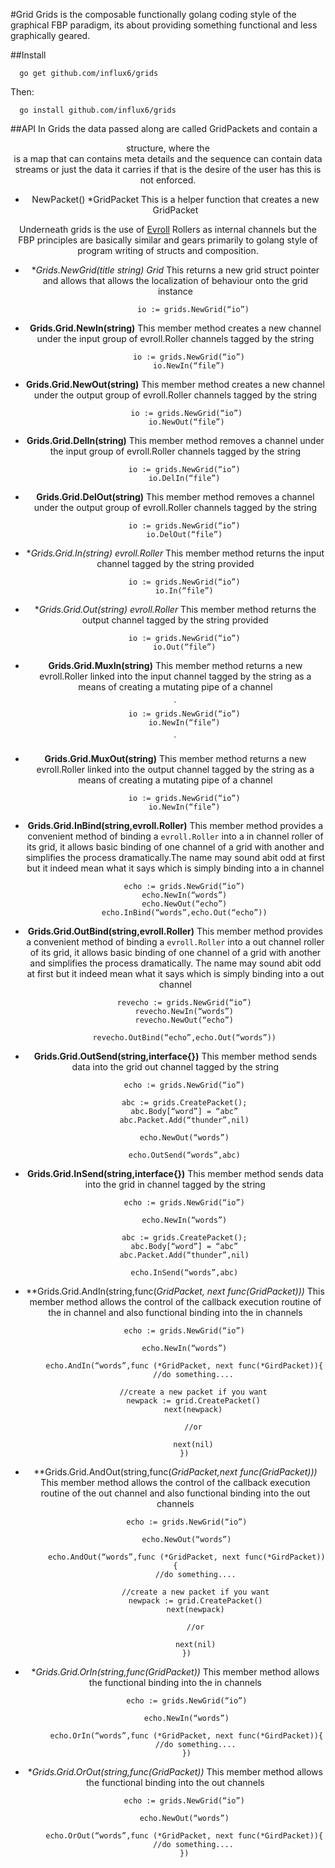 #Grid
Grids is the composable functionally golang coding style of the graphical FBP paradigm, its about providing something functional and less graphically geared.
    

##Install

      go get github.com/influx6/grids
        
  Then:
        
      go install github.com/influx6/grids

##API
 In Grids the data passed along are called GridPackets and contain a <header><sequence> structure, where the <header>
is a map that can contains meta details and the sequence can contain data streams or just the data it carries if that is the desire of the user has this is not enforced.

   -   NewPacket() *GridPacket 
        This is a helper function that creates a new GridPacket 

 Underneath grids is the use of [Evroll] Rollers as internal channels but the FBP principles are basically similar and gears primarily to golang style of program writing of structs and composition.
  
 - **Grids.NewGrid(title string) *Grid**
        This returns a new grid struct pointer and allows that allows the localization of behaviour onto the grid instance

        
               io := grids.NewGrid(“io”)
        

 - **Grids.Grid.NewIn(string)** 
        This member method creates a new channel under the input group of evroll.Roller channels tagged by the string

        
             io := grids.NewGrid(“io”)
             io.NewIn(“file”)
    

 - **Grids.Grid.NewOut(string)** 
        This member method creates a new channel under the output group of evroll.Roller channels tagged by the string

        
            io := grids.NewGrid(“io”)
            io.NewOut(“file”)
        
        

 -  **Grids.Grid.DelIn(string)** 
        This member method removes a channel under the input group of evroll.Roller channels tagged by the string

        
            io := grids.NewGrid(“io”)
            io.DelIn(“file”)
        
        

 -  **Grids.Grid.DelOut(string)** 
        This member method removes a channel under the output group of evroll.Roller channels tagged by the string

        
            
            io := grids.NewGrid(“io”)
            io.DelOut(“file”)
        
        

 -  **Grids.Grid.In(string) *evroll.Roller** 
        This member method returns the input channel tagged by the string provided


            io := grids.NewGrid(“io”)
            io.In(“file”)
        


 -  **Grids.Grid.Out(string) *evroll.Roller**
        This member method returns the output channel tagged by the string provided

        
            io := grids.NewGrid(“io”)
            io.Out(“file”)
        
        

 -  **Grids.Grid.MuxIn(string)**
       This member method returns a new evroll.Roller linked into the input channel tagged by the string as a means of creating a mutating pipe of a channel

        `
            io := grids.NewGrid(“io”)
            io.NewIn(“file”)
        
        `

 -  **Grids.Grid.MuxOut(string)**
      This member method returns a new evroll.Roller linked into the output channel tagged by the string as a means of creating a mutating pipe of a channel

        
            io := grids.NewGrid(“io”)
            io.NewIn(“file”)
        
        

 -  **Grids.Grid.InBind(string,evroll.Roller)**
        This member method provides a convenient method of binding a `evroll.Roller` into a in channel roller of its grid, it allows basic binding of one channel of a grid with another and simplifies the process dramatically.The name may sound abit odd at first but it indeed mean what it says which is simply binding into a in channel

        
            echo := grids.NewGrid(“io”)
            echo.NewIn(“words”)
            echo.NewOut(“echo”)
            echo.InBind(“words”,echo.Out(“echo”))


 -  **Grids.Grid.OutBind(string,evroll.Roller)**
        This member method provides a convenient method of binding a `evroll.Roller` into a out channel roller of its grid, it allows basic binding of one channel of a grid with another and simplifies the process dramatically. The name may sound abit odd at first but it indeed mean what it says which is simply binding into a out channel

        
            revecho := grids.NewGrid(“io”)
            revecho.NewIn(“words”)
            revecho.NewOut(“echo”)
        
            revecho.OutBind(“echo”,echo.Out(“words”))
        
        

 -  **Grids.Grid.OutSend(string,interface{})**
        This member method sends data into the grid out channel tagged by the string

        
            echo := grids.NewGrid(“io”)
            
            abc := grids.CreatePacket();
            abc.Body[“word”] = “abc”
            abc.Packet.Add(“thunder”,nil)
            
            echo.NewOut(“words”)
        
            echo.OutSend(“words”,abc)
        
        

 -  **Grids.Grid.InSend(string,interface{})**
        This member method sends data into the grid in channel tagged by the string

        
            echo := grids.NewGrid(“io”)

            echo.NewIn(“words”)
        
            abc := grids.CreatePacket();
            abc.Body[“word”] = “abc”
            abc.Packet.Add(“thunder”,nil)

            echo.InSend(“words”,abc)
        
        

 -  **Grids.Grid.AndIn(string,func(*GridPacket, next func(*GridPacket)))**
       This member method allows the control of the callback execution routine of the in channel and also functional binding into the in channels

    
            echo := grids.NewGrid(“io”)

            echo.NewIn(“words”)
        
            echo.AndIn(“words”,func (*GridPacket, next func(*GirdPacket)){
                //do something....

                //create a new packet if you want
                newpack := grid.CreatePacket()
                next(newpack)

                //or

                next(nil)
            })
        
        

 - **Grids.Grid.AndOut(string,func(*GridPacket,next func(*GridPacket)))**
       This member method allows the control of the callback execution routine of the out channel and also functional binding into the out channels

        
            echo := grids.NewGrid(“io”)

            echo.NewOut(“words”)
        
            echo.AndOut(“words”,func (*GridPacket, next func(*GirdPacket)){
                //do something....

                //create a new packet if you want
                newpack := grid.CreatePacket()
                next(newpack)

                //or

                next(nil)
            })
        
        

 - **Grids.Grid.OrIn(string,func(*GridPacket))**
       This member method allows the functional binding into the in channels

        
            echo := grids.NewGrid(“io”)

            echo.NewIn(“words”)
        
            echo.OrIn(“words”,func (*GridPacket, next func(*GirdPacket)){
                //do something....
            })
        
        

 -  **Grids.Grid.OrOut(string,func(*GridPacket))**
        This member method allows the functional binding into the out channels

        
            echo := grids.NewGrid(“io”)

            echo.NewOut(“words”)
        
            echo.OrOut(“words”,func (*GridPacket, next func(*GirdPacket)){
                //do something....
            })
        
        


[Grids]: http://github.com/influx6/grids
[Evroll]: http://github.com/influx6/evroll
        
